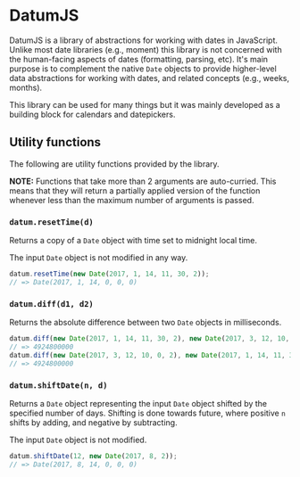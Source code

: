 # DatumJS

DatumJS is a library of abstractions for working with dates in JavaScript.
Unlike most date libraries (e.g., moment) this library is not concerned with the
human-facing aspects of dates (formatting, parsing, etc). It's main purpose is
to complement the native `Date` objects to provide higher-level data
abstractions for working with dates, and related concepts (e.g., weeks, months).

This library can be used for many things but it was mainly developed as a
building block for calendars and datepickers.

## Utility functions

The following are utility functions provided by the library.

**NOTE:** Functions that take more than 2 arguments are auto-curried. This means
that they will return a partially applied version of the function whenever less
than the maximum number of arguments is passed.

### `datum.resetTime(d)`

Returns a copy of a `Date` object with time set to midnight local time.

The input `Date` object is not modified in any way.

```javascript
datum.resetTime(new Date(2017, 1, 14, 11, 30, 2));
// => Date(2017, 1, 14, 0, 0, 0)
```

### `datum.diff(d1, d2)`

Returns the absolute difference between two `Date` objects in milliseconds.

```javascript
datum.diff(new Date(2017, 1, 14, 11, 30, 2), new Date(2017, 3, 12, 10, 0, 2));
// => 4924800000
datum.diff(new Date(2017, 3, 12, 10, 0, 2), new Date(2017, 1, 14, 11, 30, 2));
// => 4924800000
```

### `datum.shiftDate(n, d)`

Returns a `Date` object representing the input `Date` object shifted by the
specified number of days. Shifting is done towards future, where positive `n`
shifts by adding, and negative by subtracting.

The input `Date` object is not modified.

```javascript
datum.shiftDate(12, new Date(2017, 8, 2));
// => Date(2017, 8, 14, 0, 0, 0)
```